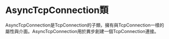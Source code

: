 # AsyncTcpConnection類

AsyncTcpConnection是TcpConnection的子類，擁有與TcpConnection一樣的屬性與介面。AsyncTcpConnection用於異步創建一個TcpConnection連接。
